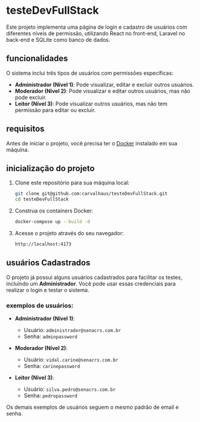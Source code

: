 # testeDevFullStack

Este projeto implementa uma página de login e cadastro de usuários com diferentes níveis de permissão, utilizando React no front-end, Laravel no back-end e SQLite como banco de dados.

## funcionalidades

O sistema inclui três tipos de usuários com permissões específicas:

- **Administrador (Nível 1)**: Pode visualizar, editar e excluir outros usuários.
- **Moderador (Nível 2)**: Pode visualizar e editar outros usuários, mas não pode excluir.
- **Leitor (Nível 3)**: Pode visualizar outros usuários, mas não tem permissão para editar ou excluir.

## requisitos

Antes de iniciar o projeto, você precisa ter o [Docker](https://www.docker.com/get-started) instalado em sua máquina.

## inicialização do projeto

1. Clone este repositório para sua máquina local:

   ```bash
   git clone git@github.com:carvalhaus/testeDevFullStack.git
   cd testeDevFullStack
   ```

2. Construa os containers Docker:

   ```bash
   docker-compose up --build -d
   ```

3. Acesse o projeto através do seu navegador:

   ```bash
   http://localhost:4173
   ```

## usuários Cadastrados

O projeto já possui alguns usuários cadastrados para facilitar os testes, incluindo um **Administrador**. Você pode usar essas credenciais para realizar o login e testar o sistema.

### exemplos de usuários:

- **Administrador (Nível 1)**:

  - Usuário: `administrador@senacrs.com.br`
  - Senha: `adminpassword`

- **Moderador (Nível 2)**:

  - Usuário: `vidal.carine@senacrs.com.br`
  - Senha: `carinepassword`

- **Leitor (Nível 3)**:
  - Usuário: `silva.pedro@senacrs.com.br`
  - Senha: `pedropassword`

Os demais exemplos de usuários seguem o mesmo padrão de email e senha.
